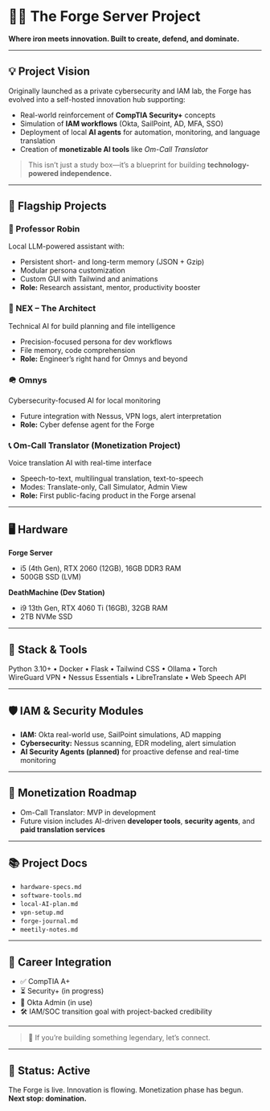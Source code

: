 # 🔧🔥 The Forge Server Project  
**Where iron meets innovation. Built to create, defend, and dominate.**

---

## 💡 Project Vision  
Originally launched as a private cybersecurity and IAM lab, the Forge has evolved into a self-hosted innovation hub supporting:

- Real-world reinforcement of **CompTIA Security+** concepts  
- Simulation of **IAM workflows** (Okta, SailPoint, AD, MFA, SSO)  
- Deployment of local **AI agents** for automation, monitoring, and language translation  
- Creation of **monetizable AI tools** like *Om-Call Translator*

> This isn’t just a study box—it’s a blueprint for building **technology-powered independence.**

---

## 🚀 Flagship Projects

### 🎩 Professor Robin  
Local LLM-powered assistant with:
- Persistent short- and long-term memory (JSON + Gzip)  
- Modular persona customization  
- Custom GUI with Tailwind and animations  
- **Role:** Research assistant, mentor, productivity booster

### 🧰 NEX – The Architect  
Technical AI for build planning and file intelligence
- Precision-focused persona for dev workflows  
- File memory, code comprehension  
- **Role:** Engineer’s right hand for Omnys and beyond

### 🪖 Omnys  
Cybersecurity-focused AI for local monitoring
- Future integration with Nessus, VPN logs, alert interpretation  
- **Role:** Cyber defense agent for the Forge

### 📞 Om-Call Translator (Monetization Project)  
Voice translation AI with real-time interface
- Speech-to-text, multilingual translation, text-to-speech  
- Modes: Translate-only, Call Simulator, Admin View  
- **Role:** First public-facing product in the Forge arsenal

---

## 🖥️ Hardware

**Forge Server**  
- i5 (4th Gen), RTX 2060 (12GB), 16GB DDR3 RAM  
- 500GB SSD (LVM)

**DeathMachine (Dev Station)**  
- i9 13th Gen, RTX 4060 Ti (16GB), 32GB RAM  
- 2TB NVMe SSD

---

## 🧰 Stack & Tools  
Python 3.10+ • Docker • Flask • Tailwind CSS • Ollama • Torch  
WireGuard VPN • Nessus Essentials • LibreTranslate • Web Speech API

---

## 🛡️ IAM & Security Modules  
- **IAM:** Okta real-world use, SailPoint simulations, AD mapping  
- **Cybersecurity:** Nessus scanning, EDR modeling, alert simulation  
- **AI Security Agents (planned)** for proactive defense and real-time monitoring

---

## 💸 Monetization Roadmap  
- Om-Call Translator: MVP in development  
- Future vision includes AI-driven **developer tools**, **security agents**, and **paid translation services**

---

## 📚 Project Docs  
- `hardware-specs.md`  
- `software-tools.md`  
- `local-AI-plan.md`  
- `vpn-setup.md`  
- `forge-journal.md`  
- `meetily-notes.md`

---

## 🧭 Career Integration  
- ✅ CompTIA A+  
- ⏳ Security+ (in progress)  
- 🧠 Okta Admin (in use)  
- 🛠️ IAM/SOC transition goal with project-backed credibility

---

> 🖖 If you’re building something legendary, let’s connect.

---

## 🔋 Status: Active  
The Forge is live. Innovation is flowing. Monetization phase has begun.  
**Next stop: domination.**

